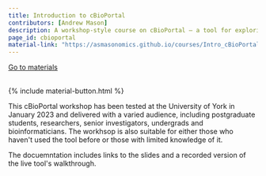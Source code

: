 ```yaml
---
title: Introduction to cBioPortal
contributors: [Andrew Mason]
description: A workshop-style course on cBioPortal – a tool for exploring large-scale cancer genomic datasets
page_id: cbioportal
material-link: "https://asmasonomics.github.io/courses/Intro_cBioPortal_Jan2023"
---
```


<a type="button" class="home-button" href="https://asmasonomics.github.io/courses/Intro_cBioPortal_Jan2023">Go to materials</a>
<br>
<br>

{% include material-button.html %}

This cBioPortal workshop has been tested at the University of York in January 2023 and delivered with a varied audience, including postgraduate students, researchers, senior investigators, undergrads and bioinformaticians. The workhsop is also suitable for either those who haven't used the tool before or those with limited knowledge of it. 

The docuemntation includes links to the slides and a recorded version of the live tool's walkthrough.


